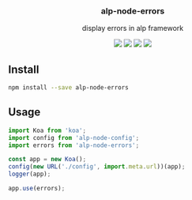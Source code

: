 <h3 align="center">
  alp-node-errors
</h3>

<p align="center">
  display errors in alp framework
</p>

<p align="center">
  <a href="https://npmjs.org/package/alp-node-errors"><img src="https://img.shields.io/npm/v/alp-node-errors.svg?style=flat-square"></a>
  <a href="https://npmjs.org/package/alp-node-errors"><img src="https://img.shields.io/npm/dw/alp-node-errors.svg?style=flat-square"></a>
  <a href="https://npmjs.org/package/alp-node-errors"><img src="https://img.shields.io/node/v/alp-node-errors.svg?style=flat-square"></a>
  <a href="https://npmjs.org/package/alp-node-errors"><img src="https://img.shields.io/npm/types/alp-node-errors.svg?style=flat-square"></a>
</p>

## Install

```bash
npm install --save alp-node-errors
```

## Usage

```js
import Koa from 'koa';
import config from 'alp-node-config';
import errors from 'alp-node-errors';

const app = new Koa();
config(new URL('./config', import.meta.url))(app);
logger(app);

app.use(errors);
```
